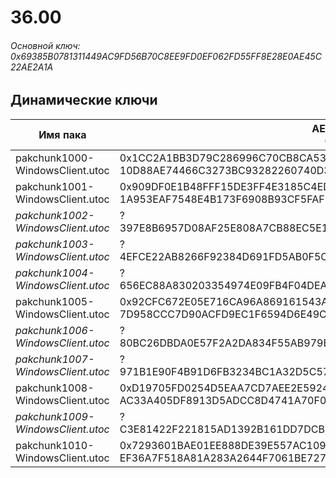 # 36.00

###### Основной ключ: 0x69385B0781311449AC9FD56B70C8EE9FD0EF062FD55FF8E28E0AE45C22AE2A1A

## Динамические ключи

| Имя пака                          | AES Ключ</br>GUID                                                                                       | HiRes Текстуры |
|-----------------------------------|---------------------------------------------------------------------------------------------------------|----------------|
| pakchunk1000-WindowsClient.utoc   | 0x1CC2A1BB3D79C286996C70CB8CA5354AF0AA6B7A52D4029706FA0EE4630D559C</br>10D88AE74466C3273BC93282260740D3 | ❌             |
| pakchunk1001-WindowsClient.utoc   | 0x909DF0E1B48FFF15DE3FF4E3185C4ED06C5D25D08652A3A685FBA3164563CA71</br>1A953EAF7548E4B173F6908B93CF5FAF | ❌             |
| *pakchunk1002-WindowsClient.utoc* | ?</br>397E8B6957D08AF25E808A7CB88EC5E1 | ❌             |
| *pakchunk1003-WindowsClient.utoc* | ?</br>4EFCE22AB8266F92384D691FD5AB0F5C | ❌             |
| *pakchunk1004-WindowsClient.utoc* | ?</br>656EC88A830203354974E09FB4F04DEA | ❌             |
| pakchunk1005-WindowsClient.utoc   | 0x92CFC672E05E716CA96A869161543A2FA4DC5D46A94B4EEA0EDE160EB308E467</br>7D958CCC7D90ACFD9EC1F6594D6E49C1 | ✔️             |
| *pakchunk1006-WindowsClient.utoc* | ?</br>80BC26DBDA0E57F2A2DA834F55AB979E | ❌             |
| *pakchunk1007-WindowsClient.utoc* | ?</br>971B1E90F4B91D6FB3234BC1A32D5C57 | ❌             |
| pakchunk1008-WindowsClient.utoc   | 0xD19705FD0254D5EAA7CD7AEE2E592440372EAC04B97A87CDB6479536EFCFA0DC</br>AC33A405DF8913D5ADCC8D4741A70F03 | ✔️             |
| *pakchunk1009-WindowsClient.utoc* | ?</br>C3E81422F221815AD1392B161DD7DCB1 | ❌             |
| pakchunk1010-WindowsClient.utoc   | 0x7293601BAE01EE888DE39E557AC1093BB3C9ABF68B385B60E4B8BBBABB099D3A</br>EF36A7F518A81A283A2644F7061BE727 | ❌             |
